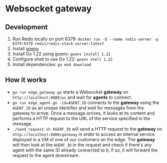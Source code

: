 # Websocket gateway

## Development

1. Run Redis locally on port 6379: `docker run -d --name redis-server -p 6379:6379 redis/redis-stack-server:latest`
2. Install [goenv](https://github.com/go-nv/goenv/blob/master/INSTALL.md#homebrew-on-mac-os-x)
3. Install Go 1.22 using goenv: `goenv install 1.22`
4. Configure shell to use Go 1.22: `goenv shell 1.22`
5. Install dependencies: `go mod download`

## How it works

- `go run edge_gateway.go` starts a Websocket **gateway** on `http://localhost:8080/ws` and wait for **agents** to connect.
- `go run edge_agent.go -id=AGENT_ID` connects to the **gateway** using the `AGENT_ID` as an unique identifier and wait for messages from the gateway to arrive. Once a message arrives, it looks at its content and performs a HTTP request to the URL of the service specified in the message.
- `./send_request.sh AGENT_ID` will send a HTTP request to the **gateway** on `http://localhost:8080/gateway` in order to access an internal service deployed in a VM of one of our customers on the edge. The **gateway** will then look at the `AGENT_ID` in the request and check if there's any agent with the same ID already connected to it, if so, it will forward the request to the agent dowstream.
